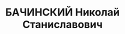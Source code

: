 ---
title: БАЧИНСКИЙ Николай Станиславович
description: 'Род. в 1894, украинец, член ВКП(б) с 1919, в органах НКВД с 1921, зам.наркома
  ВД УССР и нач. УРКМ, директор милиции (11.07.1936). Награды: орден Трудового Красного
  Знамени УССР, знак «Почетный работник ВЧК—ОГПУ (V)» №127.

  Уволен 31.07.1937. Арестован 17.07.1937. Приговор: в особом порядке - ВМН. Расстрелян
  28.10.1937, Москва'
---